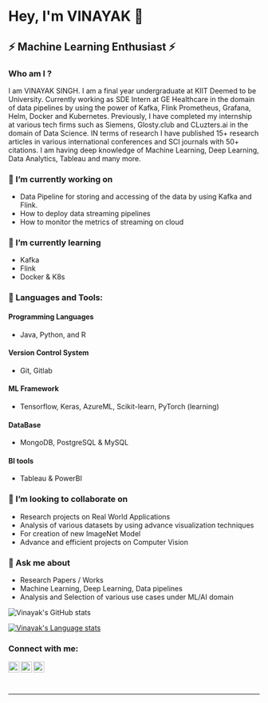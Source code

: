 # Hey, I'm VINAYAK  👋
## ⚡ Machine Learning Enthusiast ⚡

### Who am I ? 
I am VINAYAK SINGH. I am a final year undergraduate at KIIT Deemed to be University. Currently working as SDE Intern at GE Healthcare in the domain of data pipelines by using the power of Kafka, Flink Prometheus, Grafana, Helm, Docker and Kubernetes. Previously, I have completed my internship at various tech firms such as Siemens, Glosty.club and CLuzters.ai in the domain of Data Science. IN terms of research I have published 15+ research articles in various international conferences and SCI journals with 50+ citations. I am having deep knowledge of Machine Learning, Deep Learning, Data Analytics, Tableau and many more.

### 🔭 I’m currently working on 
- Data Pipeline for storing and accessing of the data by using Kafka and Flink.
- How to deploy data streaming pipelines
- How to monitor the metrics of streaming on cloud

### 🌱 I’m currently learning
- Kafka
- Flink
- Docker & K8s
### 🌱 Languages and Tools:

#### Programming Languages
- Java, Python, and R 

#### Version Control System
- Git, Gitlab

#### ML Framework
- Tensorflow, Keras, AzureML, Scikit-learn, PyTorch (learning)

#### DataBase
- MongoDB, PostgreSQL & MySQL

#### BI tools
- Tableau & PowerBI

### 👯 I’m looking to collaborate on
- Research projects on Real World Applications
- Analysis of various datasets by using advance visualization techniques
- For creation of new ImageNet Model
- Advance and efficient projects on Computer Vision

### 💬 Ask me about
- Research Papers / Works
- Machine Learning, Deep Learning, Data pipelines
- Analysis and Selection of various use cases under ML/AI domain


![Vinayak's GitHub stats](https://github-readme-stats.vercel.app/api?username=vinayakdata&show_icons=true&theme=radical)

[![Vinayak's Language stats](https://github-readme-stats.vercel.app/api/top-langs/?username=vinayakdata&layout=compact)](https://github.com/vinayakdata/github-readme-stats)


<!-- [![instagram]<img alt="Instagram" src="https://img.shields.io/badge/<handle>-%23E4405F.svg?style=for-the-badge&logo=Instagram&logoColor=white"/>]
[![gmail]<img alt="Gmail" src="https://img.shields.io/badge/Gmail-D14836?style=for-the-badge&logo=gmail&logoColor=white" />]
 -->

### Connect with me:



[<img align="left" alt="Vinayak | LinkedIn" width="22px" src="https://cdn.jsdelivr.net/npm/simple-icons@v3/icons/linkedin.svg" />][linkedin]
[<img align="left" alt="Vinayak| Instagram" width="22px" src="https://cdn.jsdelivr.net/npm/simple-icons@v3/icons/instagram.svg" />][instagram]
[<img align="left" alt="VInayak | Twitter" width="22px" src="https://cdn.jsdelivr.net/npm/simple-icons@v3/icons/twitter.svg" />][twitter]

<br />



<br />
<br />

---

</details>



[instagram]: https://www.instagram.com/mr.vinayakk/
[gmail]: vinayaksooryavanshi@gmail.com
[twitter]: https://twitter.com/Vinayak26673504
[linkedin]: https://www.linkedin.com/in/vinayak-singh-21455a166/


 

